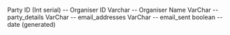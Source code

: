 Party ID (Int serial) -- Organiser ID Varchar -- Organiser Name VarChar -- party_details VarChar -- email_addresses VarChar -- email_sent boolean -- date (generated)
